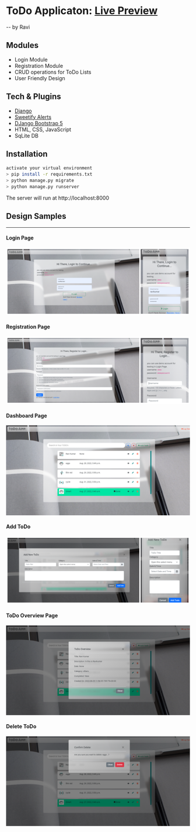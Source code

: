 # ToDo Applicaton: [Live Preview](http://todoappbyravi.pythonanywhere.com/)
-- by Ravi 

## Modules

- Login Module
- Registration Module
- CRUD operations for ToDo Lists
- User Friendly Design


## Tech & Plugins

- [Django](https://www.djangoproject.com/) 
- [Sweetify Alerts](https://github.com/Atrox/sweetify-django)
- [DJango Bootstrap 5](https://github.com/zostera/django-bootstrap5)
- HTML, CSS, JavaScript
- SqLite DB

## Installation

```sh
activate your virtual environment
> pip install -r requirements.txt
> python manage.py migrate
> python manage.py runserver
```
The server will run at http://localhost:8000


## Design Samples
----
#### Login Page
![Login Page](https://github.com/pothalaravi/todo/blob/main/sampleImages/login_final.png?raw=true)

#### Registration Page
![Registration Page](https://github.com/pothalaravi/todo/blob/main/sampleImages/register_final.png?raw=true)

#### Dashboard Page
![Dashboard Page](https://github.com/pothalaravi/todo/blob/main/sampleImages/dashboard.png?raw=true)

#### Add ToDo
![Add ToDo](https://github.com/pothalaravi/todo/blob/main/sampleImages/addtask_final.png?raw=true)

#### ToDo Overview Page
![ToDo Overview Page](https://github.com/pothalaravi/todo/blob/main/sampleImages/taskview.png?raw=true)

#### Delete ToDo
![Delete ToDo Page](https://github.com/pothalaravi/todo/blob/main/sampleImages/deleteview.png?raw=true)

